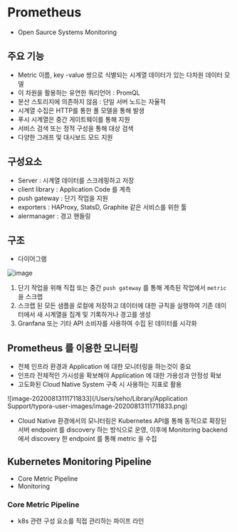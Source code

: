 # Prometheus

- Open Saurce Systems Monitoring

## 주요 기능

- Metric 이름, key -value 쌍으로 식별되는 시계열 데이터가 있는 다차원 데이터 모델
- 이 차원을 활용하는 유연한 쿼리언어 : PromQL
- 분산 스토리지에 의존하지 않음 : 단일 서버 노드는 자율적
- 시계열 수집은 HTTP를 통한 풀 모델을 통해 발생
- 푸시 시계열은 중간 게이트웨이를 통해 지원
- 서비스 검색 또는 정적 구성을 통해 대상 검색
- 다양한 그래프 및 대시보드 모드 지원



## 구성요소

- Server : 시계열 데이터를 스크레핑하고 저장
- client library : Application Code 를 계측
- push gateway : 단기 작업을 지원
- exporters : HAProxy, StatsD, Graphite 같은 서비스를 위한 툴
- alermanager : 경고 핸들링



## 구조

- 다이어그램

![image](https://user-images.githubusercontent.com/58541635/89995261-3ccd2700-dcc4-11ea-9975-cf334e39e1b7.png)

1. 단기 작업을 위해 직접 또는 중간 `push gateway` 를 통해 계측된 작업에서 `metric` 을 스크랩
2. 스크랩 된 모든 샘플을 로컬에 저장하고 데이터에 대한 규칙을 실행하여 기존 데이터에서 새 시계열을 집계 및 기록하거나 경고를 생성
3. Granfana 또는 기타 API 소비자를 사용하여 수집 된 데이터를 시각화



## Prometheus 를 이용한 모니터링

- 전체 인프라 환경과 Application 에 대한 모니터링을 하는것이 중요
- 인프라 전체적인 가시성을 확보해야 Application 에 대한 가용성과 안정성 확보
- 고도화된 Cloud Native System 구축 시 사용하는 지표로 활용

![image-20200813111711833](/Users/seho/Library/Application Support/typora-user-images/image-20200813111711833.png)

- Cloud Native 환경에서의 모니터링은 Kubernetes API를 통해 동적으로 확장된 서버 endpoint 를 discovery 하는 방식으로 운영, 이후에 Monitoring backend 에서 discovery 한 endpoint 를 통해 metric 을 수집



## Kubernetes Monitoring Pipeline

- Core Metric Pipeline
- Monitoring



### Core Metric Pipeline

- k8s 관련 구성 요소를 직접 관리하는 파이프 라인